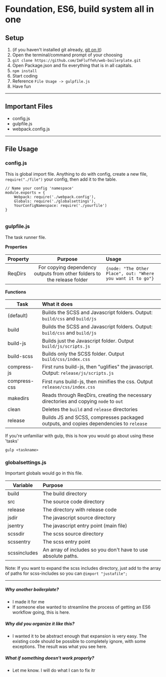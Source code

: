 # Foundation, ES6, build system all in one

## Setup
1. (if you haven't installed git already, <a href="https://www.atlassian.com/git/tutorials/install-git"> git on it</a>)
2. Open the terminal/command prompt of your choosing
3. `git clone https://github.com/ImFluffeh/web-boilerplate.git`
4. Open Package.json and fix everything that is in all capitals.
5. `npm install`
6. Start coding
7. Reference `File Usage -> gulpfile.js`
8. Have fun

***

## Important Files

- config.js
- gulpfile.js
- webpack.config.js
___

## File Usage
### config.js
This is global import file. Anything to do with config, create a new file, `require("./file")` your config, then add it to the table. 


```
// Name your config 'namespace' 
module.exports = {
    Webpack: require('./webpack.config'),
    Globals: require('./globalsettings'),
    YourConfigNamespace: require('./yourfile')
}
	
```

### gulpfile.js
The task runner file.

**Properties**

| Property | Purpose | Usage |
| --- | :---: | :--- |
| ReqDirs | For copying dependency outputs from other folders to the release folder | `{node: "The Other Place", out: "Where you want it to go"}`


**Functions**

| Task | What it does |
| --- | :--- |
| (default) | Builds the SCSS and Javascript folders. Output: `build/css` and `build/js`
| build | Builds the SCSS and Javascript folders. Output: `build/css` and `build/js`
| build-js | Builds just the Javascript folder. Output `build/js/scripts.js`
| build-scss | Builds only the SCSS folder. Output `build/css/index.css`
| compress-js | First runs build-js, then "uglifies" the javascript. Output: `release/js/scripts.js`
| compress-css | First runs build-js, then minifies the css. Output `release/css/index.css`
| makedirs | Reads through ReqDirs, creating the necessary directories and copying `node` to `out`
| clean | Deletes the `build` and `release` directories
| release | Builds JS and SCSS, compresses packaged outputs, and copies dependencies to `release`


If you're unfamiliar with gulp, this is how you would go about using these 'tasks'

`gulp <taskname>`


### globalsettings.js
Important globals would go in this file.

| Variable | Purpose |
| --- | :--- |
| build | The build directory
| src | The source code directory 
| release | The directory with release code
| jsdir | The javascript source directory
| jsentry | The javascript entry point (main file)
| scssdir | The scss source directory
| scssentry | The scss entry point
| scssincludes | An array of includes so you don't have to use absolute paths. 

Note: If you want to expand the scss includes directory, just add to the array of paths for scss-includes so you can `@import "justafile";`

___

##### Why another boilerplate?

- I made it for me
- If someone else wanted to streamline the process of getting an ES6 workflow going, this is here.

##### Why did you organize it like this?
- I wanted it to be abstract enough that expansion is very easy. The existing code should be possible to completely ignore, with some exceptions. The result was what you see here.

##### What if something doesn't work properly?
- Let me know. I will do what I can to fix itr
